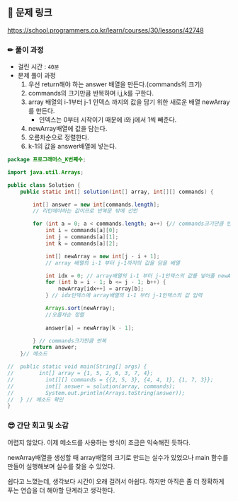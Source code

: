 > 

## 🔗 문제 링크

https://school.programmers.co.kr/learn/courses/30/lessons/42748

### ✏ 풀이 과정
- 걸린 시간 : `40분` 
- 문제 풀이 과정
  1. 우선 return해야 하는 answer 배열을 만든다.(commands의 크기)
  2. commands의 크기만큼 반복하며 i,j,k를 구한다.
  3. array 배열의 i-1부터 j-1 인덱스 까지의 값을 담기 위한 새로운 배열 newArray를 만든다.
     - 인덱스는 0부터 시작이기 때문에 i와 j에서 1씩 빼준다.
  4. newArray배열에 값을 담는다.
  5. 오름차순으로 정렬한다.
  6. k-1의 값을 answer배열에 넣는다.

```java
package 프로그래머스_K번째수;

import java.util.Arrays;

public class Solution {
	public static int[] solution(int[] array, int[][] commands) {

		int[] answer = new int[commands.length];
		// 리턴에야하는 값이므로 반복문 밖에 선언

		for (int a = 0; a < commands.length; a++) {// commands크기만큼 반복
			int i = commands[a][0];
			int j = commands[a][1];
			int k = commands[a][2];

			int[] newArray = new int[j - i + 1];
			// array 배열의 i-1 부터 j-1까지의 값을 담을 배열

			int idx = 0; // array배열의 i-1 부터 j-1인덱스의 값를 넣어줄 newArray의 인덱스
			for (int b = i - 1; b <= j - 1; b++) {
				newArray[idx++] = array[b];
			} // idx인덱스에 array배열의 i-1 부터 j-1인덱스의 값 입력

			Arrays.sort(newArray);
			//오름차순 정렬
			
			answer[a] = newArray[k - 1];

		} // commands크기만큼 반복
		return answer;
	}// 메소드

//	public static void main(String[] args) {
//		  int[] array = {1, 5, 2, 6, 3, 7, 4};
//		    int[][] commands = {{2, 5, 3}, {4, 4, 1}, {1, 7, 3}};
//		    int[] answer = solution(array, commands);
//		    System.out.println(Arrays.toString(answer));
//	} // 메소드 확인
}

```

### 😎 간단 회고 및 소감

어렵지 않았다. 이제 메소드를 사용하는 방식이 조금은 익숙해진 듯하다.

newArray배열을 생성할 때 array배열의 크기로 만드는 실수가 있었으나 main 함수를 만들어 실행해보며 실수를 찾을 수 있었다. 

쉽다고 느꼈는데, 생각보다 시간이 오래 걸려서 아쉽다. 하지만 아직은 좀 더 정확하게 푸는 연습을 더 해야할 단계라고 생각한다.
